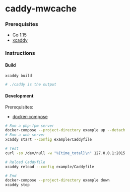 caddy-mwcache
========

### Prerequisites

- Go 1.15
- [xcaddy](https://github.com/caddyserver/xcaddy)

### Instructions

#### Build

```bash
xcaddy build

# ./caddy is the output
```

#### Development

Prerequisites:

- [docker-compose](https://docs.docker.com/compose/)

```bash
# Run a php-fpm server
docker-compose --project-directory example up --detach
# Run a web server
xcaddy start --config example/Caddyfile

# Test
curl -so /dev/null -w "%{time_total}\n" 127.0.0.1:2015

# Reload Caddyfile
xcaddy reload --config example/Caddyfile

# End
docker-compose --project-directory example down
xcaddy stop
```
